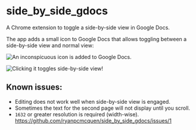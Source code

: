 # side_by_side_gdocs
A Chrome extension to toggle a side-by-side view in Google Docs.

The app adds a small icon to Google Docs that allows toggling between a side-by-side view and normal view:

![An inconspicuous icon is added to Google Docs.](https://usercontent.irccloud-cdn.com/file/fs0zDAiG/side_by_side__icon-screenshot-compressor.png)

![Clicking it toggles side-by-side view!](https://usercontent.irccloud-cdn.com/file/kPzMmO6a/side_by_side__in-action-screenshot-compressor.png)

## Known issues:

- Editing does not work well when side-by-side view is engaged.
- Sometimes the text for the second page will not display until you scroll.
- `1632` or greater resolution is required (width-wise). https://github.com/ryanpcmcquen/side_by_side_gdocs/issues/1
